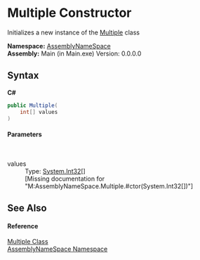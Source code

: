 # Multiple Constructor 
 

Initializes a new instance of the <a href="d84bdb71-41ac-7b5e-5179-e53d0be28fbc">Multiple</a> class

**Namespace:**&nbsp;<a href="6bcc80ef-5cfd-db5f-1eb2-7297d1c16397">AssemblyNameSpace</a><br />**Assembly:**&nbsp;Main (in Main.exe) Version: 0.0.0.0

## Syntax

**C#**<br />
``` C#
public Multiple(
	int[] values
)
```


#### Parameters
&nbsp;<dl><dt>values</dt><dd>Type: <a href="http://msdn2.microsoft.com/en-us/library/td2s409d" target="_blank">System.Int32</a>[]<br />\[Missing <param name="values"/> documentation for "M:AssemblyNameSpace.Multiple.#ctor(System.Int32[])"\]</dd></dl>

## See Also


#### Reference
<a href="d84bdb71-41ac-7b5e-5179-e53d0be28fbc">Multiple Class</a><br /><a href="6bcc80ef-5cfd-db5f-1eb2-7297d1c16397">AssemblyNameSpace Namespace</a><br />